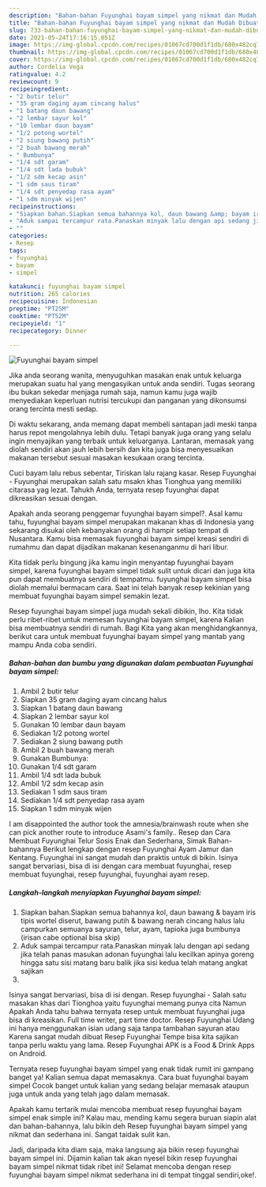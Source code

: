 ```yaml
---
description: "Bahan-bahan Fuyunghai bayam simpel yang nikmat dan Mudah Dibuat"
title: "Bahan-bahan Fuyunghai bayam simpel yang nikmat dan Mudah Dibuat"
slug: 733-bahan-bahan-fuyunghai-bayam-simpel-yang-nikmat-dan-mudah-dibuat
date: 2021-05-24T17:16:15.051Z
image: https://img-global.cpcdn.com/recipes/01067cd700d1f1db/680x482cq70/fuyunghai-bayam-simpel-foto-resep-utama.jpg
thumbnail: https://img-global.cpcdn.com/recipes/01067cd700d1f1db/680x482cq70/fuyunghai-bayam-simpel-foto-resep-utama.jpg
cover: https://img-global.cpcdn.com/recipes/01067cd700d1f1db/680x482cq70/fuyunghai-bayam-simpel-foto-resep-utama.jpg
author: Cordelia Vega
ratingvalue: 4.2
reviewcount: 9
recipeingredient:
- "2 butir telur"
- "35 gram daging ayam cincang halus"
- "1 batang daun bawang"
- "2 lembar sayur kol"
- "10 lembar daun bayam"
- "1/2 potong wortel"
- "2 siung bawang putih"
- "2 buah bawang merah"
- " Bumbunya"
- "1/4 sdt garam"
- "1/4 sdt lada bubuk"
- "1/2 sdm kecap asin"
- "1 sdm saus tiram"
- "1/4 sdt penyedap rasa ayam"
- "1 sdm minyak wijen"
recipeinstructions:
- "Siapkan bahan.Siapkan semua bahannya kol, daun bawang &amp; bayam iris tipis wortel diserut, bawang putih &amp; bawang nerah cincang halus lalu campurkan semuanya sayuran, telur, ayam, tapioka juga bumbunya (irisan cabe optional bisa skip)"
- "Aduk sampai tercampur rata.Panaskan minyak lalu dengan api sedang jika telah panas masukan adonan fuyunghai lalu kecilkan apinya goreng hingga satu sisi matang baru balik jika sisi kedua telah matang angkat sajikan"
- ""
categories:
- Resep
tags:
- fuyunghai
- bayam
- simpel

katakunci: fuyunghai bayam simpel 
nutrition: 265 calories
recipecuisine: Indonesian
preptime: "PT25M"
cooktime: "PT52M"
recipeyield: "1"
recipecategory: Dinner

---
```



![Fuyunghai bayam simpel](https://img-global.cpcdn.com/recipes/01067cd700d1f1db/680x482cq70/fuyunghai-bayam-simpel-foto-resep-utama.jpg)

Jika anda seorang wanita, menyuguhkan masakan enak untuk keluarga merupakan suatu hal yang mengasyikan untuk anda sendiri. Tugas seorang ibu bukan sekedar menjaga rumah saja, namun kamu juga wajib menyediakan keperluan nutrisi tercukupi dan panganan yang dikonsumsi orang tercinta mesti sedap.

Di waktu  sekarang, anda memang dapat membeli santapan jadi meski tanpa harus repot mengolahnya lebih dulu. Tetapi banyak juga orang yang selalu ingin menyajikan yang terbaik untuk keluarganya. Lantaran, memasak yang diolah sendiri akan jauh lebih bersih dan kita juga bisa menyesuaikan makanan tersebut sesuai masakan kesukaan orang tercinta. 

Cuci bayam lalu rebus sebentar, Tiriskan lalu rajang kasar. Resep Fuyunghai - Fuyunghai merupakan salah satu msakn khas Tionghua yang memiliki citarasa yag lezat. Tahukh Anda, ternyata resep fuyunghai dapat dikreasikan sesuai dengan.

Apakah anda seorang penggemar fuyunghai bayam simpel?. Asal kamu tahu, fuyunghai bayam simpel merupakan makanan khas di Indonesia yang sekarang disukai oleh kebanyakan orang di hampir setiap tempat di Nusantara. Kamu bisa memasak fuyunghai bayam simpel kreasi sendiri di rumahmu dan dapat dijadikan makanan kesenanganmu di hari libur.

Kita tidak perlu bingung jika kamu ingin menyantap fuyunghai bayam simpel, karena fuyunghai bayam simpel tidak sulit untuk dicari dan juga kita pun dapat membuatnya sendiri di tempatmu. fuyunghai bayam simpel bisa diolah memalui bermacam cara. Saat ini telah banyak resep kekinian yang membuat fuyunghai bayam simpel semakin lezat.

Resep fuyunghai bayam simpel juga mudah sekali dibikin, lho. Kita tidak perlu ribet-ribet untuk memesan fuyunghai bayam simpel, karena Kalian bisa membuatnya sendiri di rumah. Bagi Kita yang akan menghidangkannya, berikut cara untuk membuat fuyunghai bayam simpel yang mantab yang mampu Anda coba sendiri.

<!--inarticleads1-->

##### Bahan-bahan dan bumbu yang digunakan dalam pembuatan Fuyunghai bayam simpel:

1. Ambil 2 butir telur
1. Siapkan 35 gram daging ayam cincang halus
1. Siapkan 1 batang daun bawang
1. Siapkan 2 lembar sayur kol
1. Gunakan 10 lembar daun bayam
1. Sediakan 1/2 potong wortel
1. Sediakan 2 siung bawang putih
1. Ambil 2 buah bawang merah
1. Gunakan  Bumbunya:
1. Gunakan 1/4 sdt garam
1. Ambil 1/4 sdt lada bubuk
1. Ambil 1/2 sdm kecap asin
1. Sediakan 1 sdm saus tiram
1. Sediakan 1/4 sdt penyedap rasa ayam
1. Siapkan 1 sdm minyak wijen


I am disappointed the author took the amnesia/brainwash route when she can pick another route to introduce Asami&#39;s family.. Resep dan Cara Membuat Fuyunghai Telur Sosis Enak dan Sederhana, Simak Bahan-bahannya Berikut lengkap dengan resep Fuyunghai Ayam Jamur dan Kentang. Fuyunghai ini sangat mudah dan praktis untuk di bikin. Isinya sangat bervariasi, bisa di isi dengan cara membuat fuyunghai, resep membuat fuyunghai, resep fuyunghai, fuyunghai ayam resep. 

<!--inarticleads2-->

##### Langkah-langkah menyiapkan Fuyunghai bayam simpel:

1. Siapkan bahan.Siapkan semua bahannya kol, daun bawang &amp; bayam iris tipis wortel diserut, bawang putih &amp; bawang nerah cincang halus lalu campurkan semuanya sayuran, telur, ayam, tapioka juga bumbunya (irisan cabe optional bisa skip)
1. Aduk sampai tercampur rata.Panaskan minyak lalu dengan api sedang jika telah panas masukan adonan fuyunghai lalu kecilkan apinya goreng hingga satu sisi matang baru balik jika sisi kedua telah matang angkat sajikan
1. 


Isinya sangat bervariasi, bisa di isi dengan. Resep fuyunghai - Salah satu masakan khas dari Tionghoa yaitu fuyunghai memang punya cita Namun Apakah Anda tahu bahwa ternyata resep untuk membuat fuyunghai juga bisa di kreasikan. Full time writer, part time doctor. Resep Fuyunghai Udang ini hanya menggunakan isian udang saja tanpa tambahan sayuran atau Karena sangat mudah dibuat Resep Fuyunghai Tempe bisa kita sajikan tanpa perlu waktu yang lama. Resep Fuyunghai APK is a Food &amp; Drink Apps on Android. 

Ternyata resep fuyunghai bayam simpel yang enak tidak rumit ini gampang banget ya! Kalian semua dapat memasaknya. Cara buat fuyunghai bayam simpel Cocok banget untuk kalian yang sedang belajar memasak ataupun juga untuk anda yang telah jago dalam memasak.

Apakah kamu tertarik mulai mencoba membuat resep fuyunghai bayam simpel enak simple ini? Kalau mau, mending kamu segera buruan siapin alat dan bahan-bahannya, lalu bikin deh Resep fuyunghai bayam simpel yang nikmat dan sederhana ini. Sangat taidak sulit kan. 

Jadi, daripada kita diam saja, maka langsung aja bikin resep fuyunghai bayam simpel ini. Dijamin kalian tak akan nyesel bikin resep fuyunghai bayam simpel nikmat tidak ribet ini! Selamat mencoba dengan resep fuyunghai bayam simpel nikmat sederhana ini di tempat tinggal sendiri,oke!.


